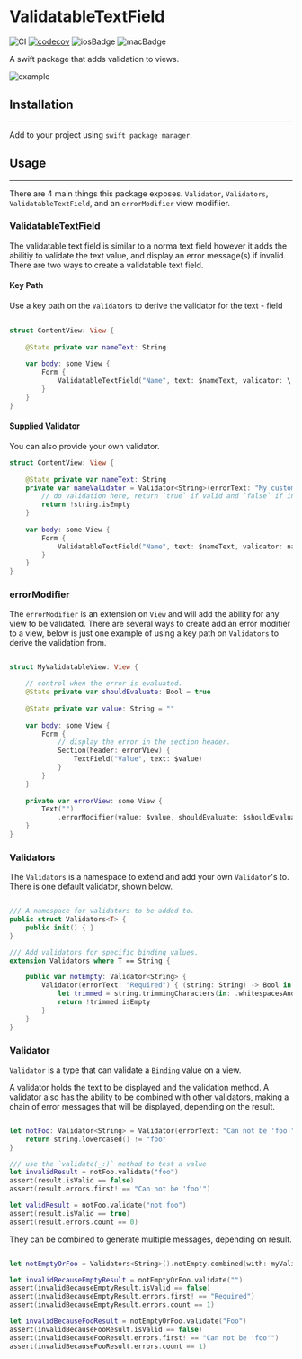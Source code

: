 # ValidatableTextField

![CI](https://github.com/m-housh/ValidatableTextField/workflows/CI/badge.svg)
[![codecov](https://codecov.io/gh/m-housh/ValidatableTextField/branch/master/graph/badge.svg)](https://codecov.io/gh/m-housh/ValidatableTextField)
![iosBadge](https://img.shields.io/badge/iOS-%3E%3D%2013-orange)
![macBadge](https://img.shields.io/badge/macOS-%3E%3D%2010.15-blue)

A swift package that adds validation to views.


![example](.github/Example.gif)

## Installation
-------------------------
Add to your project using `swift package manager`.


## Usage
----------------

There are 4 main things this package exposes. `Validator`, `Validators`, `ValidatableTextField`, and an `errorModifier` view modifiier.

### ValidatableTextField

The validatable text field is similar to a norma text field however it adds the abilitiy to validate the text value, and display an error message(s) if invalid.  There are two ways to create a validatable text field.

#### Key Path

Use a key path on the `Validators` to derive the validator for the text - field

``` swift
    
struct ContentView: View {
    
    @State private var nameText: String
    
    var body: some View {
        Form {
            ValidatableTextField("Name", text: $nameText, validator: \.notEmpty)
        }
    }
}
```

#### Supplied Validator

You can also provide your own validator.

```swift
struct ContentView: View {
    
    @State private var nameText: String
    private var nameValidator = Validator<String>(errorText: "My custom name error.") { string in 
        // do validation here, return `true` if valid and `false` if invalid.
        return !string.isEmpty
    }
    
    var body: some View {
        Form {
            ValidatableTextField("Name", text: $nameText, validator: nameValidator)
        }
    }
}
```

### errorModifier

The `errorModifier` is an extension on `View` and will add the ability for any view to be validated.  There are several ways to create add an error modifier to a view, below is just one example of using a key path on `Validators` to derive the validation from.

```swift

struct MyValidatableView: View {

    // control when the error is evaluated.
    @State private var shouldEvaluate: Bool = true
    
    @State private var value: String = ""
    
    var body: some View {
        Form {
            // display the error in the section header.
            Section(header: errorView) {
                TextField("Value", text: $value)
            }
        }
    }
    
    private var errorView: some View {
        Text("")
            .errorModifier(value: $value, shouldEvaluate: $shouldEvaluate, validator: \.notEmpty)
    }
}

```

### Validators

The `Validators` is a namespace to extend and add your own `Validator`'s to.   There is one default validator, shown below.

``` swift

/// A namespace for validators to be added to.
public struct Validators<T> {
    public init() { }
}

/// Add validators for specific binding values.
extension Validators where T == String {

    public var notEmpty: Validator<String> {
        Validator(errorText: "Required") { (string: String) -> Bool in
            let trimmed = string.trimmingCharacters(in: .whitespacesAndNewlines)
            return !trimmed.isEmpty
        }
    }
}

```

### Validator

`Validator` is a type that can validate a `Binding` value on a view.  

A validator holds the text to be displayed and the validation method.  A validator also has the ability to be combined with other validators, making a chain of error messages that will be displayed, depending on the result.

```swift

let notFoo: Validator<String> = Validator(errorText: "Can not be 'foo'") { string in 
    return string.lowercased() != "foo"
}

/// use the `validate(_:)` method to test a value
let invalidResult = notFoo.validate("foo")
assert(result.isValid == false)
assert(result.errors.first! == "Can not be 'foo'")

let validResult = notFoo.validate("not foo")
assert(result.isValid == true)
assert(result.errors.count == 0)

```

They can be combined to generate multiple messages, depending on result.

```swift

let notEmptyOrFoo = Validators<String>().notEmpty.combined(with: myValidator)

let invalidBecauseEmptyResult = notEmptyOrFoo.validate("")
assert(invalidBecauseEmptyResult.isValid == false)
assert(invalidBecauseEmptyResult.errors.first! == "Required")
assert(invalidBecauseEmptyResult.errors.count == 1)

let invalidBecauseFooResult = notEmptyOrFoo.validate("Foo")
assert(invalidBecauseFooResult.isValid == false)
assert(invalidBecauseFooResult.errors.first! == "Can not be 'foo'")
assert(invalidBecauseFooResult.errors.count == 1)

```
